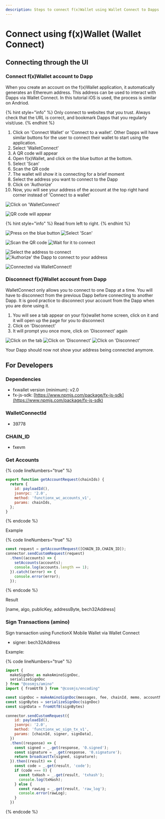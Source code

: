 ```yaml
---
description: Steps to connect f(x)Wallet using Wallet Connect to Dapps
---
```


# Connect using f(x)Wallet (Wallet Connect)

## Connecting through the UI

### Connect f(x)Wallet account to Dapp

When you create an account on the f(x)Wallet application, it automatically generates an Ethereum address. This address can be used to interact with Dapps via Wallet Connect. In this tutorial iOS is used, the process is similar on Andriod.

{% hint style="info" %}
Only connect to websites that you trust. Always check that the URL is correct, and bookmark Dapps that you regularly visit/use.
{% endhint %}

1. Click on 'Connect Wallet' or 'Connect to a wallet'. Other Dapps will have similar buttons for the user to connect their wallet to start using the application.
2. Select 'WalletConnect'
3. A QR code will appear
4. Open f(x)Wallet, and click on the blue button at the bottom.
5. Select 'Scan'
6. Scan the QR code
7. The wallet will show it is connecting for a brief moment
8. Select the address you want to connect to the Dapp
9. Click on 'Authorize'
10. Now, you will see your address of the account at the top right hand corner instead of 'Connect to a wallet'

![Click on 'WalletConnect'](../../.gitbook/assets/connectfx1.png)

![QR code will appear](../../.gitbook/assets/connectfx2.png)

{% hint style="info" %}
Read from left to right.
{% endhint %}

![Press on the blue button](../../.gitbook/assets/connectfx3.png) ![Select 'Scan'](../../.gitbook/assets/connectfx4.png)

![Scan the QR code](../../.gitbook/assets/connectfx5.png) ![Wait for it to connect](../../.gitbook/assets/connectfx6.png)

![Select the address to connect](../../.gitbook/assets/connectfx7.png) !['Authorize' the Dapp to connect to your address](../../.gitbook/assets/connectfx8.png)

![Connected via WalletConnect!](../../.gitbook/assets/connectfx9.png)

### Disconnect f(x)Wallet account from Dapp

WalletConnect only allows you to connect to one Dapp at a time. You will have to disconnect from the previous Dapp before connecting to another Dapp. It is good practice to disconnect your account from the Dapp when you are done using it.

1. You will see a tab appear on your f(x)wallet home screen, click on it and it will open up the page for you to disconnect
2. Click on 'Disconnect'
3. It will prompt you once more, click on 'Disconnect' again

![Click on the tab](../../.gitbook/assets/disconnectfx1.png) ![Click on 'Disconnect'](../../.gitbook/assets/disconnectfx2.png) ![Click on 'Disconnect'](../../.gitbook/assets/disconnectfx3.png)

Your Dapp should now not show your address being connected anymore.

## For Developers

### Dependencies

* fxwallet version (minimum): v2.0
* fx-js-sdk: [https://www.npmjs.com/package/fx-js-sdk](https://www.npmjs.com/package/fx-js-sdk)

### WalletConnectId

* 39778

### CHAIN\_ID

* fxevm

### Get Accounts

{% code lineNumbers="true" %}
```javascript
export function getAccountRequest(chainIds) {
  return {
    id: payloadId(),
    jsonrpc: '2.0',
    method: 'functionx_wc_accounts_v1',
    params: chainIds,
  };
}
```
{% endcode %}

Example

{% code lineNumbers="true" %}
```javascript
const request = getAccountRequest([CHAIN_ID,CHAIN_ID]);
connector.sendCustomRequest(request)
  .then((accounts) => {
    setAccounts(accounts);
    console.log(accounts.length == 1);
  }).catch((error) => {
    console.error(error);
  });
```
{% endcode %}

Result

\[name, algo, publicKey, addressByte, bech32Address]

### Sign Transactions (amino)

Sign transaction using FunctionX Mobile Wallet via Wallet Connect

* signer: bech32Address

Example:

{% code lineNumbers="true" %}
```javascript
import {
  makeSignDoc as makeAminoSignDoc,
  serializeSignDoc
} from "@cosmjs/amino"
import { fromUtf8 } from "@cosmjs/encoding"

const signDoc = makeAminoSignDoc(messages, fee, chainId, memo, accountNumber, sequence)
const signBytes = serializeSignDoc(signDoc)
const signData = fromUtf8(signBytes)
     
connector.sendCustomRequest({
    id: payloadId(),
    jsonrpc: '2.0',
    method: 'functionx_wc_sign_tx_v1',
    params: [chainId, signer, signData],
  })
  .then((response) => {
    const signed = _.get(response, '0.signed');
    const signature = _.get(response, '0.signature');
    return broadcastTx(signed, signature);
  }).then((result) => {
    const code = _.get(result, 'code');
    if (code === 0) {
      const txHash = _.get(result, 'txhash');
      console.log(txHash);
    } else {
      const rawLog = _.get(result, 'raw_log');
      console.error(rawLog);
    }
  })
```
{% endcode %}
